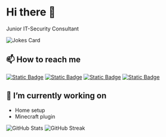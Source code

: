 # Hi there 👋

Junior IT-Security Consultant

![Jokes Card](https://readme-jokes.vercel.app/api)

## 📫 How to reach me  

[![Static Badge](https://img.shields.io/badge/Mail-black?logo=mailboxdotorg&logoColor=white)](mailto:alfred@derfla.net)
[![Static Badge](https://img.shields.io/badge/derfla.net-teal?logo=hugo&logoColor=grey)](https://derfla.net)
[![Static Badge](https://img.shields.io/badge/LinkedIn-%230A66C2?logo=linkedin)](https://www.linkedin.com/in/alfred-kristoffersson/)
[![Static Badge](https://img.shields.io/badge/Modrinth-grey?logo=modrinth)](https://modrinth.com/user/affekri)

## 🔭 I’m currently working on  

- Home setup
- Minecraft plugin


![GitHub Stats](https://github-readme-stats.vercel.app/api?username=affekri&show_icons=true&locale=en)
![GitHub Streak](https://github-readme-streak-stats.herokuapp.com/?user=affekri&)
